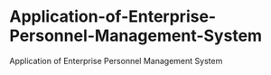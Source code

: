 # Application-of-Enterprise-Personnel-Management-System
Application of Enterprise Personnel Management System
